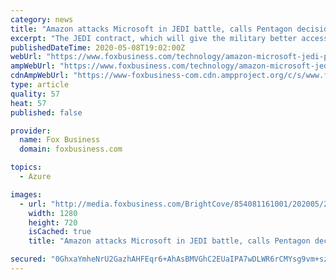 ```yaml
---
category: news
title: "Amazon attacks Microsoft in JEDI battle, calls Pentagon decision 'fatally flawed'"
excerpt: "The JEDI contract, which will give the military better access to data from remote locations using cloud technology, was initially expected to go to Amazon before the Defense Department decided to give the award to Microsoft in an unexpected move."
publishedDateTime: 2020-05-08T19:02:00Z
webUrl: "https://www.foxbusiness.com/technology/amazon-microsoft-jedi-pentagon-flawed"
ampWebUrl: "https://www.foxbusiness.com/technology/amazon-microsoft-jedi-pentagon-flawed.amp"
cdnAmpWebUrl: "https://www-foxbusiness-com.cdn.ampproject.org/c/s/www.foxbusiness.com/technology/amazon-microsoft-jedi-pentagon-flawed.amp"
type: article
quality: 57
heat: 57
published: false

provider:
  name: Fox Business
  domain: foxbusiness.com

topics:
  - Azure

images:
  - url: "http://media.foxbusiness.com/BrightCove/854081161001/202005/255/854081161001_6153456585001_6153457451001-vs.jpg"
    width: 1280
    height: 720
    isCached: true
    title: "Amazon attacks Microsoft in JEDI battle, calls Pentagon decision 'fatally flawed'"

secured: "0GhxaYmheNrU2GazhAHFEqr6+AhAsBMVGhC2EUaIPA7wDLWR6rCMYsg9vm+sz0vj/+eDdzxXOm6Za16F/ocsV90ghjVB2SPojo3cblTT9xomhtdXMRouKw87l0edOG2qBpDlocOExQmGDIkiE8yyBkaV2ijJteTeP5MMzNc79UefSan19Nj3eQrTgdA9hbCtFzXkJHn86nhFkGx6KRszrOBLJjZipycoHSVo60hXThtnA5hvZkOuVGSqeC7N709GWt18bz+P8AXBfNeGTrcsc37skdzJl2AHl+PdtfIMfYeOMATQWOqSe4EaDT/TtFy4aM5Otw25PS2O8yig8pibnYtXDhIPBNUROlrD0G6X9J9JtUR2zFWlCtcAyKVzzOUZcJRXhtCS5tWbGmNDYDPa9ywxIZ9Q4hcC/FWdOIMCUp67Uz4CKSZpYIUgEpUGu2mApi77bQBewhPoC3uYocpc/G/DS7NqtDVGrQ4WBc9q+Yo=;5gBCjLxg6bEJq8tK7mUUwQ=="
---
```


